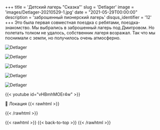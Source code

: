 +++
title = 'Детский лагерь "Сказка"'
slug = 'Detlager'
image = 'images/Detlager-20210529-1.jpg'
date = "2021-05-29T00:00:00"
description = 'заброшенный пионерский лагерь'
disqus_identifier = '12'
+++
Это была первая совместная поездка с ребятами, поездка-знакомство. Мы выбрались в заброшенный лагерь под Дмитровом. Но полетать толком не удалось, собственник лагеря возражал. Так что мы поснимали с земли, но получилось очень атмосферно.

![Detlager](/images/Detlager-20210529-2.jpg)

![Detlager](/images/Detlager-20210529-3.jpg)

![Detlager](/images/Detlager-20210529-4.jpg)

![Detlager](/images/Detlager-20210529-5.jpg)

![Detlager](/images/Detlager-20210529-6.jpg)

{{< youtube id="vHBmhMOEr4w" >}}

📍 Локация
{{< rawhtml >}}
<div class="yandex-map-container">
<script type="text/javascript" charset="utf-8" async src="https://api-maps.yandex.ru/services/constructor/1.0/js/?um=constructor%3A6d821ac82783473d2dfb75a17f992af860b0fbde13384aa4ae4e4a2a5179c302&amp;width=800&amp;height=400&amp;lang=ru_RU&amp;scroll=true"></script>
</div>
{{< /rawhtml >}}

{{< rawhtml >}}
{{< back-to-top >}}
{{< /rawhtml >}}
